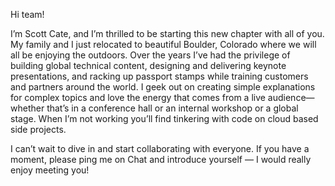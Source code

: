 Hi team!

I’m Scott Cate, and I’m thrilled to be starting this new chapter with all of you. My family and I just relocated to beautiful Boulder, Colorado where we will all be enjoying the outdoors. Over the years I’ve had the privilege of building global technical content, designing and delivering keynote presentations, and racking up passport stamps while training customers and partners around the world. I geek out on creating simple explanations for complex topics and love the energy that comes from a live audience—whether that’s in a conference hall or an internal workshop or a global stage. When I’m not working you’ll find tinkering with code on cloud based side projects.

I can’t wait to dive in and start collaborating with everyone. If you have a moment, please ping me on Chat and introduce yourself — I would really enjoy meeting you!

